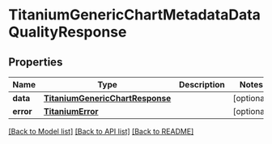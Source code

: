 # TitaniumGenericChartMetadataDataQualityResponse


## Properties
Name | Type | Description | Notes
------------ | ------------- | ------------- | -------------
**data** | [**TitaniumGenericChartResponse**](TitaniumGenericChartResponse.md) |  | [optional] 
**error** | [**TitaniumError**](TitaniumError.md) |  | [optional] 

[[Back to Model list]](../README.md#documentation-for-models) [[Back to API list]](../README.md#documentation-for-api-endpoints) [[Back to README]](../README.md)


